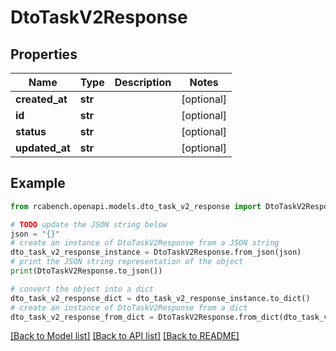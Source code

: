 # DtoTaskV2Response


## Properties

Name | Type | Description | Notes
------------ | ------------- | ------------- | -------------
**created_at** | **str** |  | [optional] 
**id** | **str** |  | [optional] 
**status** | **str** |  | [optional] 
**updated_at** | **str** |  | [optional] 

## Example

```python
from rcabench.openapi.models.dto_task_v2_response import DtoTaskV2Response

# TODO update the JSON string below
json = "{}"
# create an instance of DtoTaskV2Response from a JSON string
dto_task_v2_response_instance = DtoTaskV2Response.from_json(json)
# print the JSON string representation of the object
print(DtoTaskV2Response.to_json())

# convert the object into a dict
dto_task_v2_response_dict = dto_task_v2_response_instance.to_dict()
# create an instance of DtoTaskV2Response from a dict
dto_task_v2_response_from_dict = DtoTaskV2Response.from_dict(dto_task_v2_response_dict)
```
[[Back to Model list]](../README.md#documentation-for-models) [[Back to API list]](../README.md#documentation-for-api-endpoints) [[Back to README]](../README.md)


